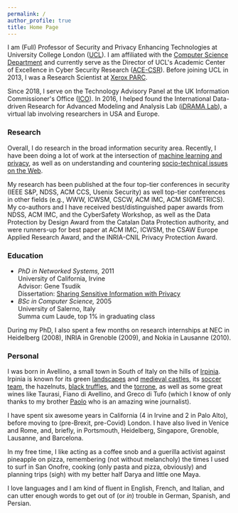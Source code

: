 ```yaml
---
permalink: /
author_profile: true
title: Home Page
---
```


I am (Full) Professor of Security and Privacy Enhancing Technologies at University College London ([UCL](http://www.ucl.ac.uk/)). I am affiliated with the [Computer Science Department](http://www.cs.ucl.ac.uk/) and currently serve as the Director of UCL's Academic Center of Excellence in Cyber Security Research ([ACE-CSR](https://www.ucl.ac.uk/cybersecurity-centre-of-excellence/)). 
Before joining UCL in 2013, I was a Research Scientist at [Xerox PARC](http://www.parc.com/).

Since 2018, I serve on the Technology Advisory Panel at the UK Information Commissioner's Office ([ICO](https://ico.org.uk/)). In 2016, I helped found the International Data-driven Research for Advanced Modeling and Analysis Lab ([iDRAMA Lab](https://idrama.science/)), a virtual lab involving researchers in USA and Europe.

### Research

Overall, I do research in the broad information security area. Recently, I have been doing a lot of work at the intersection of [machine learning and privacy](https://emilianodc.com/privacyML), as well as on understanding and countering [socio-technical issues on the Web](https://emilianodc.com/cybersafety/).

My research has been published at the four top-tier conferences in security (IEEE S&P, NDSS, ACM CCS, Usenix Security) as well top-tier conferences in other fields (e.g., WWW, ICWSM, CSCW, ACM IMC, ACM SIGMETRICS). My co-authors and I have received best/distinguished paper awards from NDSS, ACM IMC, and the CyberSafety Workshop, as well as the Data Protection by Design Award from the Catalan Data Protection authority, and were runners-up for best paper at ACM IMC, ICWSM, the CSAW Europe Applied Research Award, and the INRIA-CNIL Privacy Protection Award.

### Education
- *PhD in Networked Systems,* 2011   
  University of California, Irvine  
  Advisor: Gene Tsudik  
  Dissertation: [Sharing Sensitive Information with Privacy](https://emilianodc.com/PAPERS/dissertation.pdf) 
- *BSc in Computer Science,* 2005  
  University of Salerno, Italy  
  Summa cum Laude, top 1% in graduating class
 
During my PhD, I also spent a few months on research internships at NEC in Heidelberg (2008), INRIA in Grenoble (2009), and Nokia in Lausanne (2010).

### Personal
I was born in Avellino, a small town in South of Italy on the hills of [Irpinia](https://en.wikipedia.org/wiki/Irpinia). Irpinia is known for its green [landscapes](https://web.unisa.it/en/campus-life/surroundings/irpinia) and [medieval castles](http://www.irpinia24.it/wp/wp-content/uploads/2016/12/header.jpg), its [soccer team](https://en.wikipedia.org/wiki/U.S._Avellino_1912), the hazelnuts, [black truffles](https://www.ecoturismocampania.it/wp-content/uploads/2015/10/tartufo-nero-di-bagnoli-irpino.jpg), and the [torrone](http://www.italymagazine.com/sites/default/files/story/torrone.jpg), as well as some great wines like Taurasi, Fiano di Avellino, and Greco di Tufo (which I know of only thanks to my brother [Paolo](http://tipicamente.it/curatori/paolo-de-cristofaro/) who is an amazing wine journalist).  

I have spent six awesome years in California (4 in Irvine and 2 in Palo Alto), before moving to (pre-Brexit, pre-Covid) London. I have also lived in Venice and Rome, and, briefly, in Portsmouth, Heidelberg, Singapore, Grenoble, Lausanne, and Barcelona.  

In my free time, I like acting as a coffee snob and a guerilla activist against pineapple on pizza, remembering (not without melancholy) the times I used to surf in San Onofre, cooking (only pasta and pizza, obviously) and planning trips (sigh) with my better half Darya and little one Maya.  

I love languages and I am kind of fluent in English, French, and Italian, and can utter enough words to get out of (or _in_) trouble in German, Spanish, and Persian.

